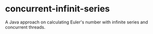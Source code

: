 # concurrent-infinit-series
A Java approach on calculating Euler's number with infinite series and concurrent threads.
